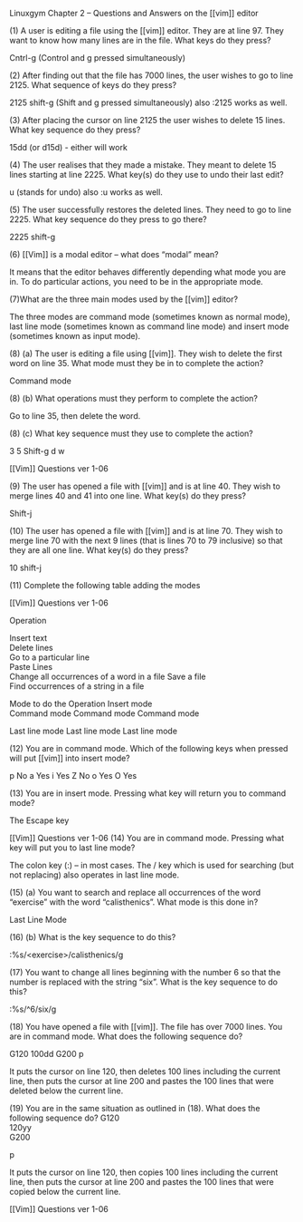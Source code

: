 Linuxgym Chapter 2 – Questions and Answers on the [[vim]] editor

(1) A user is editing a file using the [[vim]] editor. They are at line 97. They want to know how many lines are in the file. What keys do they press?

Cntrl-g (Control and g pressed simultaneously)

(2) After finding out that the file has 7000 lines, the user wishes to go to line 2125. What sequence of keys do they press?

2125 shift-g (Shift and g pressed simultaneously) also :2125 works as well.

(3) After placing the cursor on line 2125 the user wishes to delete 15 lines. What key sequence do they press?

15dd (or d15d) - either will work

(4) The user realises that they made a mistake. They meant to delete 15 lines starting at line 2225. What key(s) do they use to undo their last edit?

u (stands for undo) also :u works as well.

(5) The user successfully restores the deleted lines. They need to go to line 2225. What key sequence do they press to go there?

2225 shift-g

(6) [[Vim]] is a modal editor – what does “modal” mean?

It means that the editor behaves differently depending what mode you are in. To do particular actions, you need to be in the appropriate mode.

(7)What are the three main modes used by the [[vim]] editor?

The three modes are command mode (sometimes known as normal mode), last line mode (sometimes known as command line mode) and insert mode (sometimes known as input mode).

(8) (a) The user is editing a file using [[vim]]. They wish to delete the first word on line 35. What mode must they be in to complete the action?

Command mode

(8) (b) What operations must they perform to complete the action?

Go to line 35, then delete the word.

(8) (c) What key sequence must they use to complete the action?

<ESC> 3 5 Shift-g d w

[[Vim]] Questions ver 1-06

(9) The user has opened a file with [[vim]] and is at line 40. They wish to merge lines 40 and 41 into one line. What key(s) do they press?

Shift-j

(10) The user has opened a file with [[vim]] and is at line 70. They wish to merge line 70 with the next 9 lines (that is lines 70 to 79 inclusive) so that they are all one line. What key(s) do they press?

10 shift-j

(11) Complete the following table adding the modes

[[Vim]] Questions ver 1-06

Operation

Insert text  
Delete lines  
Go to a particular line  
Paste Lines  
Change all occurrences of a word in a file Save a file  
Find occurrences of a string in a file

Mode to do the Operation Insert mode  
Command mode Command mode Command mode

Last line mode Last line mode Last line mode

(12) You are in command mode. Which of the following keys when pressed will put [[vim]] into insert mode?

p No a Yes i Yes Z No o Yes O Yes

(13) You are in insert mode. Pressing what key will return you to command mode?

The Escape key

[[Vim]] Questions ver 1-06 (14) You are in command mode. Pressing what key will put you to last line mode?

The colon key (:) – in most cases. The / key which is used for searching (but not replacing) also operates in last line mode.

(15) (a) You want to search and replace all occurrences of the word “exercise” with the word “calisthenics”. What mode is this done in?

Last Line Mode

(16) (b) What is the key sequence to do this?

:%s/\<exercise\>/calisthenics/g

(17) You want to change all lines beginning with the number 6 so that the number is replaced with the string “six”. What is the key sequence to do this?

:%s/^6/six/g

(18) You have opened a file with [[vim]]. The file has over 7000 lines. You are in command mode. What does the following sequence do?

G120 100dd G200 p

It puts the cursor on line 120, then deletes 100 lines including the current line, then puts the cursor at line 200 and pastes the 100 lines that were deleted below the current line.

(19) You are in the same situation as outlined in (18). What does the following sequence do? G120  
120yy  
G200

p

It puts the cursor on line 120, then copies 100 lines including the current line, then puts the cursor at line 200 and pastes the 100 lines that were copied below the current line.

[[Vim]] Questions ver 1-06